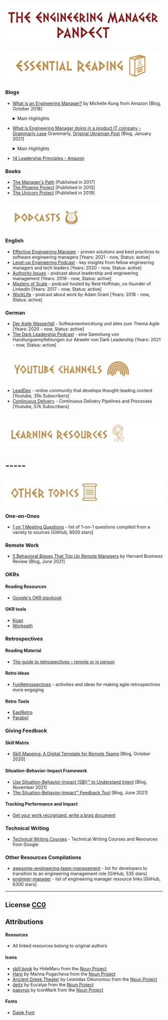 ![The-Engineering-Manager-Pandect](./Resources/Images/pandect.png)

![Essential-Reading](./Resources/Images/reading_section.png)
-----
### Blogs
* [What is an Engineering Manager?](https://aws.amazon.com/blogs/startups/what-is-an-engineering-manager/) by Michelle Kung from Amazon [Blog, October 2018]
    <details><summary>Main Highlights</summary>
    <p>
        
    - An EM’s primary concern and responsibility are to the individual. They are dealing with each member of the team on a personal level.
    - The EM is the interface between strategy and delivery. They will be working with the leadership team and translating directives to their team as actionable tasks and deliverables. 
    - They are able to course correct if necessary at an early enough stage that a minimal amount of change is required.
    - There needs to be a culture of emotional safety where the team is empowered to act bravely, make decisions, and try new things without being controlled by a fear of failure.  
    </p>
    </details>

* [What is Engineering Manager doing in a product IT company - Grammarly case](https://translate.google.com/translate?hl=en&sl=auto&tl=en&u=https%3A%2F%2Fain-ua.cdn.ampproject.org%2Fc%2Fs%2Fain.ua%2F2021%2F01%2F15%2Fengineering-manager-u-produktovij-it-kompani%2Famp%2F) Grammarly, [Original Ukrainian Post](https://ain-ua.cdn.ampproject.org/c/s/ain.ua/2021/01/15/engineering-manager-u-produktovij-it-kompani/amp/) [Blog, January 2021]
    <details><summary>Main Highlights</summary>
    <p>
        
    - The main goal of the Engineering Manager is to make his team successful and achieve the set goals as effectively as possible.
    - As a manager, I have to communicate the overall product vision and common goals of the company to my team.
    - The engineering manager also maintains a technical roadmap - a plan of technical means and methods needed to build a product.
    - To maintain the overall health of the team and balance the workload, it is important to properly plan the team structure and scale according to the company's goals.
    - The engineering manager must be a reliable partner not only for his team, but also for other teams and managers. It is very important to establish processes for collaboration with other colleagues, to choose tools and channels that will be convenient and effective for all participants when working on joint projects. 
       
    </p>
    </details>
    
* [14 Leadership Principles - Amazon](https://www.amazon.jobs/en/principles) 

### Books
* [The Manager's Path](https://www.amazon.de/-/en/Camille-Fournier/dp/1491973897) [Published in 2017]
* [The Phoenix Project](https://itrevolution.com/the-phoenix-project/) [Published in 2013]
* [The Unicorn Project](https://itrevolution.com/the-unicorn-project/) [Published in 2019]

![Podcasts](./Resources/Images/podcasts.png)
-----
### English
* [Effective Engineering Manager](https://podcasts.apple.com/us/podcast/effective-engineering-manager/id1535585856) - proven solutions and best practices to software engineering managers [Years: 2021 - now, Status: active]
* [Level-up Engineering Podcast](https://codingsans.com/engineering-management-podcast) - key insights from fellow engineering managers and tech leaders [Years: 2020 - now, Status: active]
* [Authority Issues](https://authorityissu.es) - podcast about leadership and engineering management [Years: 2019 - now, Status: active]
* [Masters of Scale](https://mastersofscale.com) - podcast hosted by Reid Hoffman, co-founder of LinkedIn [Years: 2017 - now, Status: active]
* [WorkLife](https://www.adamgrant.net/podcast/) - podcast about work by Adam Grant [Years: 2018 - now, Status: active]
### German
* [Der Agile Wasserfall](https://podcasts.apple.com/us/podcast/der-agile-wasserfall/id1541113934) - Softwareentwicklung und alles zum Thema Agile [Years: 2020 - now, Status: active]
* [The Dark Leadership Podcast](https://schulenburg-consulting.de/dark-leadership) - eine Sammlung von Handlungsempfehlungen zur Abwehr von Dark Leadership [Years: 2021 - now, Status: active]


![Youtube-Channels](./Resources/Images/youtube_channels.png)
-----
* [LeadDev](https://www.youtube.com/c/LeadDev) - online community that develops thought-leading content [Youtube, 35k Subscribers]
* [Continuous Delivery](https://www.youtube.com/channel/UCCfqyGl3nq_V0bo64CjZh8g) - Continuous Delivery Pipelines and Processes [Youtube, 57k Subscribers]


# ![Learning Resources](./Resources/Images/learning_resources.png)
# -----

![Other](./Resources/Images/other_topics.png)
-----
### One-on-Ones
* [1 on 1 Meeting Questions](https://github.com/VGraupera/1on1-questions) - list of 1-on-1 questions compiled from a variety to sources [GitHub, 8500 stars]

### Remote Work
* [5 Behavioral Biases That Trip Up Remote Managers](https://hbr-org.cdn.ampproject.org/c/s/hbr.org/amp/2021/06/5-behavioral-biases-that-trip-up-remote-managers) by Harvard Business Review [Blog, June 2021]

### OKRs
#### Reading Resources
* [Google's OKR playbook](https://www.whatmatters.com/resources/google-okr-playbook/)

#### OKR tools
* [Koan](https://www.koan.co/)
* [Workpath](https://www.workpath.com/)

### Retrospectives
#### Reading Material
* [The guide to retrospectives – remote or in person](https://miro.com/guides/retrospectives/remote)

#### Retro Ideas
* [FunRetrospectives](https://www.funretrospectives.com/) - activities and ideas for making agile retrospectives more engaging

#### Retro Tools
* [EastRetro](https://easyretro.io/)
* [Parabol](https://www.parabol.co/)

### Giving Feedback
#### Skill Matrix
* [Skill Mapping: A Digital Template for Remote Teams](https://www.nngroup.com/articles/skill-mapping/) [Blog, October 2020]

#### Situation-Behavior-Impact Framework
* [Use Situation-Behavior-Impact (SBI)™ to Understand Intent](https://www.ccl.org/articles/leading-effectively-articles/closing-the-gap-between-intent-vs-impact-sbii/) [Blog, November 2021]
* [The Situation-Behavior-Impact™ Feedback Tool](https://www.mindtools.com/pages/article/situation-behavior-impact-feedback.htm) [Blog, June 2021]

#### Tracking Performance and Impact
* [Get your work recognized: write a brag document](https://jvns.ca/blog/brag-documents/)

### Technical Writing
* [Technical Writing Courses](https://developers.google.com/tech-writing) - Technical Writing Courses and Resources from Google 

### Other Resources Compilations
* [awesome-engineering-team-management](https://github.com/kdeldycke/awesome-engineering-team-management) - list for developers to transition to an engineering management role [GitHub, 535 stars]
* [engineer-manager](https://github.com/ryanburgess/engineer-manager) - list of engineering manager resource links [GitHub, 6300 stars]

-----

## License [CC0](./LICENSE)

## Attributions
#### Resources
* All linked resources belong to original authors

#### Icons
* [skill book](https://thenounproject.com/search/?q=ancient+greek+book&i=3367528) by HideMaru from the [Noun Project](https://thenounproject.com)
* [Harp](https://thenounproject.com/2013evrika/uploads/?i=3440733) by Marina Pugacheva from the [Noun Project](https://thenounproject.com)
* [Ancient Greek Theater](https://thenounproject.com/search/?q=greek+theater&i=38701) by Leonidas Oikonomou from the [Noun Project](https://thenounproject.com)
* [deity](https://thenounproject.com/term/deity/3156641/) by Eucalyp from the [Noun Project](https://thenounproject.com)
* [papyrus](https://thenounproject.com/iconmark/collection/greek-mythology/?i=3515982) by IconMark from the [Noun Project](https://thenounproject.com)

#### Fonts
* [Dalek Font](https://www.dafont.com/dalek.font) 
